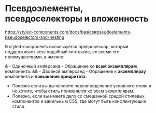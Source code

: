 # Псевдоэлементы, псевдоселекторы и вложенность
https://styled-components.com/docs/basics#pseudoelements-pseudoselectors-and-nesting

В styled-components используется препроцессор, который поддерживает scss подобный синтаксис, со всеми его приемуществами, а именно:

& - Одиночный амперсанд - Обращение ко **всем экземплярам** компонента.
&& - Двойной амперсанд - Обращение к **экземплярау** компонента и **повышение приоритета**. 
- Полезно если вы выполняете переопределение условного стиля и не хотите, чтобы стиль применялся ко всем экземплярам.
- Полезно, если вы имеете дело со смешанной средой стилевых компонентов и ванильным CSS, где могут быть конфликтующие стили.
